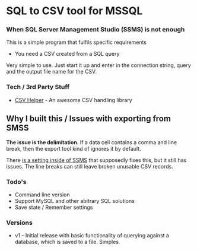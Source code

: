# SQL to CSV tool for MSSQL
### When SQL Server Management Studio (SSMS) is not enough
This is a simple program that fulfils specific requirements

  - You need a CSV created from a SQL query

Very simple to use. Just start it up and enter in the connection string, query and the output file name for the CSV.

### Tech / 3rd Party Stuff
* [CSV Helper](https://www.nuget.org/packages/CsvHelper/) -  An awesome CSV handling library


## Why I built this / Issues with exporting from SMSS
**The issue is the delimitation**. If a data cell contains a comma and line break, then the export tool kind of ignores it by default. 

There [is a setting inside of SSMS](http://stackoverflow.com/a/19639406/59532) that supposedly fixes this, but it still has issues. The line breaks can still leave broken unusable CSV records.

### Todo's

- Command line version
- Support MySQL and other abitrary SQL solutions
- Save state / Remember settings

### Versions
* v1 - Initial release with basic functionality of querying against a database, which is saved to a file. Simples.
